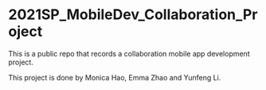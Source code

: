# 2021SP_MobileDev_Collaboration_Project
This is a public repo that records a collaboration mobile app development project. 

This project is done by Monica Hao, Emma Zhao and Yunfeng Li. 


